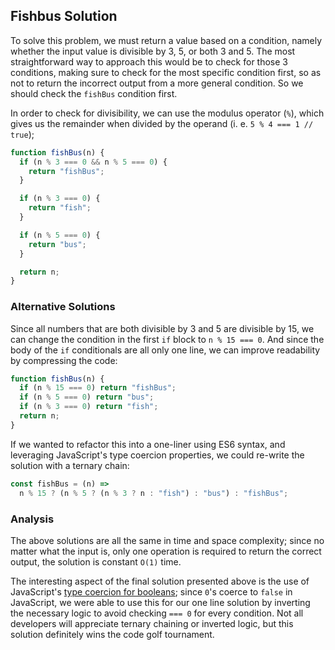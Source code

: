 ## Fishbus Solution

To solve this problem, we must return a value based on a condition, namely whether the input value is divisible by 3, 5, or both 3 and 5. The most straightforward way to approach this would be to check for those 3 conditions, making sure to check for the most specific condition first, so as not to return the incorrect output from a more general condition. So we should check the `fishBus` condition first.

In order to check for divisibility, we can use the modulus operator (`%`), which gives us the remainder when divided by the operand (i. e. `5 % 4 === 1 // true`);

```javascript
function fishBus(n) {
  if (n % 3 === 0 && n % 5 === 0) {
    return "fishBus";
  }

  if (n % 3 === 0) {
    return "fish";
  }

  if (n % 5 === 0) {
    return "bus";
  }

  return n;
}
```

### Alternative Solutions

Since all numbers that are both divisible by 3 and 5 are divisible by 15, we can change the condition in the first `if` block to `n % 15 === 0`. And since the body of the `if` conditionals are all only one line, we can improve readability by compressing the code:

```javascript
function fishBus(n) {
  if (n % 15 === 0) return "fishBus";
  if (n % 5 === 0) return "bus";
  if (n % 3 === 0) return "fish";
  return n;
}
```

If we wanted to refactor this into a one-liner using ES6 syntax, and leveraging JavaScript's type coercion properties, we could re-write the solution with a ternary chain:

```javascript
const fishBus = (n) =>
  n % 15 ? (n % 5 ? (n % 3 ? n : "fish") : "bus") : "fishBus";
```

### Analysis

The above solutions are all the same in time and space complexity; since no matter what the input is, only one operation is required to return the correct output, the solution is constant `O(1)` time.

The interesting aspect of the final solution presented above is the use of JavaScript's [type coercion for booleans](https://www.freecodecamp.org/news/js-type-coercion-explained-27ba3d9a2839/#boolean-conversion); since `0`'s coerce to `false` in JavaScript, we were able to use this for our one line solution by inverting the necessary logic to avoid checking `=== 0` for every condition. Not all developers will appreciate ternary chaining or inverted logic, but this solution definitely wins the code golf tournament.
